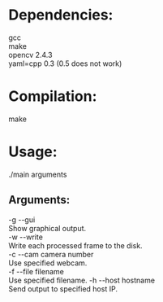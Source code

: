 Dependencies:
=============
gcc <br>
make <br>
opencv 2.4.3 <br>
yaml=cpp 0.3 (0.5 does not work) <br>

Compilation:
============
make

Usage:
======
./main arguments

Arguments:
----------
-g	--gui			<br>
Show graphical output. <br>
-w	--write		<br>
Write each processed frame to the disk. <br>
-c  --cam			camera number	<br>
Use specified webcam. <br>
-f	--file		filename <br>
Use specified filename.
-h	--host		hostname	<br>
Send output to specified host IP.
